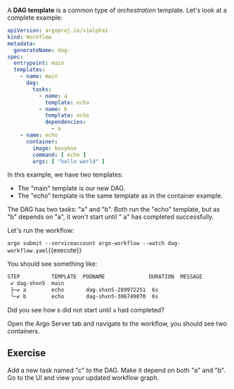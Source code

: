 A **DAG template** is a common type of *orchestration* template.
Let's look at a complete example:

```yaml
apiVersion: argoproj.io/v1alpha1
kind: Workflow
metadata:
  generateName: dag-
spec:
  entrypoint: main
  templates:
    - name: main
      dag:
        tasks:
          - name: a
            template: echo
          - name: b
            template: echo
            dependencies:
              - a
    - name: echo
      container:
        image: busybox
        command: [ echo ]
        args: [ "hello world" ]

```

In this example, we have two templates:

* The "main" template is our new DAG.
* The "echo" template is the same template as in the container example.

The DAG has two tasks: "a" and "b". Both run the "echo" template, but as "b" depends on "a", it won't start until "
a" has completed successfully.

Let's run the workflow:

`argo submit --serviceaccount argo-workflow --watch dag-workflow.yaml`{{execute}}

You should see something like:

```bash
STEP          TEMPLATE  PODNAME              DURATION  MESSAGE
 ✔ dag-shxn5  main
 ├─✔ a        echo       dag-shxn5-289972251  6s
 └─✔ b        echo       dag-shxn5-306749870  6s
```

Did you see how `b` did not start until `a` had completed?

Open the Argo Server tab and navigate to the workflow, you should see two containers.

## Exercise

Add a new task named "c" to the DAG. Make it depend on both "a" and "b".
Go to the UI and view your updated workflow graph.
